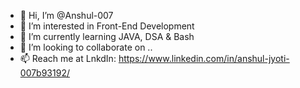 - 👋 Hi, I’m @Anshul-007
- 👀 I’m interested in Front-End Development
- 🌱 I’m currently learning JAVA, DSA & Bash
- 💞️ I’m looking to collaborate on ..
- 📫 Reach me at LnkdIn: https://www.linkedin.com/in/anshul-jyoti-007b93192/

<!---
Anshul-007/Anshul-007 is a ✨ special ✨ repository because its `README.md` (this file) appears on your GitHub profile.
You can click the Preview link to take a look at your changes.
--->
